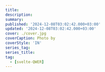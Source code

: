 ```yaml
---
title: 
description: 
summary: 
published: '2024-12-08T03:02:42.000+03:00'
updated: '2024-12-08T03:02:42.000+03:00'
cover: ./cover.jpg
coverCaption: Photo by
coverStyle: 'IN'
series_tag:
series_title:
tag:
  - [svelte-QWER]
---
```


